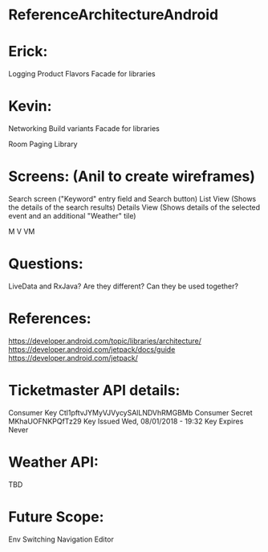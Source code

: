 # ReferenceArchitectureAndroid

# Erick:
Logging
Product Flavors
Facade for libraries

# Kevin:
Networking 
Build variants
Facade for libraries

Room 
Paging Library

# Screens: (Anil to create wireframes)
Search screen ("Keyword" entry field and Search button)
List View (Shows the details of the search results)
Details View (Shows details of the selected event and an additional "Weather" tile)

M V VM 

# Questions:
LiveData and RxJava? Are they different? Can they be used together? 

# References:
https://developer.android.com/topic/libraries/architecture/
https://developer.android.com/jetpack/docs/guide
https://developer.android.com/jetpack/


# Ticketmaster API details:
Consumer Key	Ctl1pftvJYMyVJVycySAlLNDVhRMGBMb
Consumer Secret	MKhaUOFNKPQfTz29
Key Issued	Wed, 08/01/2018 - 19:32
Key Expires	Never

# Weather API:
TBD


# Future Scope:
Env Switching
Navigation Editor


